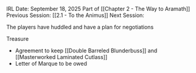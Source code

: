IRL Date: September 18, 2025   Part of [[Chapter 2 - The Way to Aramath]]<br/>
Previous Session: [[2.1 - To the Animus]] Next Session: 

The players have huddled and have a plan for negotiations

Treasure
- Agreement to keep [[Double Barreled Blunderbuss]] and [[Masterworked Laminated Cutlass]]
- Letter of Marque to be owed